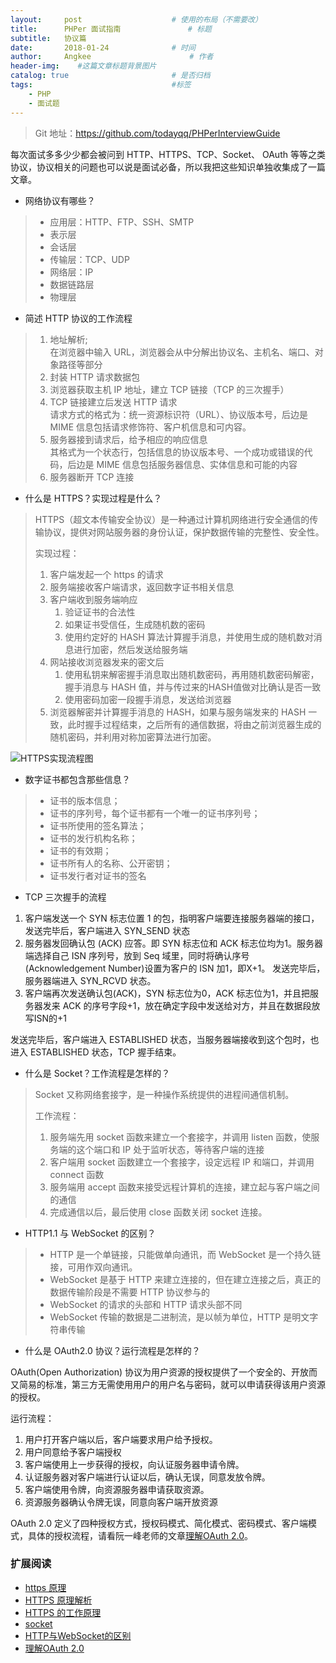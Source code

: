 ```yaml
---
layout:     post                    # 使用的布局（不需要改）
title:      PHPer 面试指南               # 标题 
subtitle:   协议篇
date:       2018-01-24              # 时间
author:     Angkee                      # 作者
header-img:    #这篇文章标题背景图片
catalog: true                       # 是否归档
tags:                               #标签
    - PHP
    - 面试题
---
```


> Git 地址：https://github.com/todayqq/PHPerInterviewGuide

每次面试多多少少都会被问到 HTTP、HTTPS、TCP、Socket、 OAuth 等等之类协议，协议相关的问题也可以说是面试必备，所以我把这些知识单独收集成了一篇文章。

- 网络协议有哪些？

> - 应用层：HTTP、FTP、SSH、SMTP
> - 表示层
> - 会话层
> - 传输层：TCP、UDP
> - 网络层：IP
> - 数据链路层
> - 物理层

- 简述 HTTP 协议的工作流程

> 1. 地址解析;  
> 在浏览器中输入 URL，浏览器会从中分解出协议名、主机名、端口、对象路径等部分
> 2. 封装 HTTP 请求数据包
> 3. 浏览器获取主机 IP 地址，建立 TCP 链接（TCP 的三次握手）
> 4. TCP 链接建立后发送 HTTP 请求  
> 请求方式的格式为：统一资源标识符（URL）、协议版本号，后边是 MIME 信息包括请求修饰符、客户机信息和可内容。
> 5. 服务器接到请求后，给予相应的响应信息  
> 其格式为一个状态行，包括信息的协议版本号、一个成功或错误的代码，后边是 MIME 信息包括服务器信息、实体信息和可能的内容
> 6. 服务器断开 TCP 连接

- 什么是 HTTPS？实现过程是什么？ 

> HTTPS（超文本传输安全协议）是一种通过计算机网络进行安全通信的传输协议，提供对网站服务器的身份认证，保护数据传输的完整性、安全性。
> 
> 实现过程：
> 1. 客户端发起一个 https 的请求
> 2. 服务端接收客户端请求，返回数字证书相关信息
> 3. 客户端收到服务端响应
>    1. 验证证书的合法性  
>    2. 如果证书受信任，生成随机数的密码
>    3. 使用约定好的 HASH 算法计算握手消息，并使用生成的随机数对消息进行加密，然后发送给服务端
> 4. 网站接收浏览器发来的密文后
>    1. 使用私钥来解密握手消息取出随机数密码，再用随机数密码解密，握手消息与 HASH 值，并与传过来的HASH值做对比确认是否一致
>    2. 使用密码加密一段握手消息，发送给浏览器
> 5. 浏览器解密并计算握手消息的 HASH，如果与服务端发来的 HASH 一致，此时握手过程结束，之后所有的通信数据，将由之前浏览器生成的随机密码，并利用对称加密算法进行加密。

![HTTPS实现流程图](http://upload-images.jianshu.io/upload_images/6053889-9df38e8591e21278?imageMogr2/auto-orient/strip%7CimageView2/2/w/1240)

- 数字证书都包含那些信息？

> - 证书的版本信息；
> - 证书的序列号，每个证书都有一个唯一的证书序列号；
> - 证书所使用的签名算法；
> - 证书的发行机构名称；
> - 证书的有效期；
> - 证书所有人的名称、公开密钥；
> - 证书发行者对证书的签名

- TCP 三次握手的流程

1. 客户端发送一个 SYN 标志位置 1 的包，指明客户端要连接服务器端的接口，发送完毕后，客户端进入 SYN_SEND 状态
2. 服务器发回确认包 (ACK) 应答。即 SYN 标志位和 ACK 标志位均为1。服务器端选择自己 ISN 序列号，放到 Seq 域里，同时将确认序号(Acknowledgement Number)设置为客户的 ISN 加1，即X+1。 发送完毕后，服务器端进入 SYN_RCVD 状态。
3. 客户端再次发送确认包(ACK)，SYN 标志位为0，ACK 标志位为1，并且把服务器发来 ACK 的序号字段+1，放在确定字段中发送给对方，并且在数据段放写ISN的+1

发送完毕后，客户端进入 ESTABLISHED 状态，当服务器端接收到这个包时，也进入 ESTABLISHED 状态，TCP 握手结束。

- 什么是 Socket？工作流程是怎样的？

> Socket 又称网络套接字，是一种操作系统提供的进程间通信机制。
> 
> 工作流程：
> 
> 1. 服务端先用 socket 函数来建立一个套接字，并调用 listen 函数，使服务端的这个端口和 IP 处于监听状态，等待客户端的连接
> 2. 客户端用 socket 函数建立一个套接字，设定远程 IP 和端口，并调用 connect 函数
> 3. 服务端用 accept 函数来接受远程计算机的连接，建立起与客户端之间的通信
> 4. 完成通信以后，最后使用 close 函数关闭 socket 连接。

- HTTP1.1 与 WebSocket 的区别？

> - HTTP 是一个单链接，只能做单向通讯，而 WebSocket 是一个持久链接，可用作双向通讯。
> - WebSocket 是基于 HTTP 来建立连接的，但在建立连接之后，真正的数据传输阶段是不需要 HTTP 协议参与的
> - WebSocket 的请求的头部和 HTTP 请求头部不同
> - WebSocket 传输的数据是二进制流，是以帧为单位，HTTP 是明文字符串传输

- 什么是 OAuth2.0 协议？运行流程是怎样的？

OAuth(Open Authorization) 协议为用户资源的授权提供了一个安全的、开放而又简易的标准，第三方无需使用用户的用户名与密码，就可以申请获得该用户资源的授权。

运行流程：

1. 用户打开客户端以后，客户端要求用户给予授权。
2. 用户同意给予客户端授权
3. 客户端使用上一步获得的授权，向认证服务器申请令牌。
4. 认证服务器对客户端进行认证以后，确认无误，同意发放令牌。
5. 客户端使用令牌，向资源服务器申请获取资源。
6. 资源服务器确认令牌无误，同意向客户端开放资源

OAuth 2.0 定义了四种授权方式，授权码模式、简化模式、密码模式、客户端模式，具体的授权流程，请看阮一峰老师的文章[理解OAuth 2.0](http://www.ruanyifeng.com/blog/2014/05/oauth_2_0.html)。

### 扩展阅读

- [https 原理](http://blog.csdn.net/clh604/article/details/22179907)
- [HTTPS 原理解析](https://juejin.im/entry/59f1b593f265da430b7a7898)
- [HTTPS 的工作原理](https://www.cnblogs.com/ttltry-air/archive/2012/08/20/2647898.html)
- [socket](https://baike.baidu.com/item/socket/281150)
- [HTTP与WebSocket的区别](http://blog.csdn.net/baiye_xing/article/details/73938360)
- [理解OAuth 2.0](http://www.ruanyifeng.com/blog/2014/05/oauth_2_0.html)
